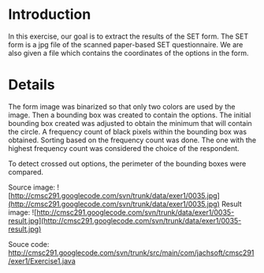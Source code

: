 # Introduction #

In this exercise, our goal is to extract the results of the SET form. The SET form is a jpg file of the scanned paper-based SET questionnaire. We are also given a file which contains the coordinates of the options in the form.


# Details #

The form image was binarized so that only two colors are used by the
image. Then a bounding box was created to contain the options. The initial
bounding box created was adjusted to obtain the minimum that will contain the circle.
A frequency count of black pixels within the bounding box was obtained. Sorting based
on the frequency count was done. The one with the highest frequency count
was considered the choice of the respondent.

To detect crossed out options, the perimeter of the bounding boxes were compared.


Source image:
![http://cmsc291.googlecode.com/svn/trunk/data/exer1/0035.jpg](http://cmsc291.googlecode.com/svn/trunk/data/exer1/0035.jpg)
Result image:
![http://cmsc291.googlecode.com/svn/trunk/data/exer1/0035-result.jpg](http://cmsc291.googlecode.com/svn/trunk/data/exer1/0035-result.jpg)


Souce code:
http://cmsc291.googlecode.com/svn/trunk/src/main/com/jachsoft/cmsc291/exer1/Exercise1.java